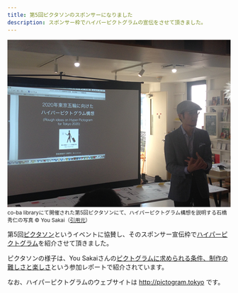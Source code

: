 ```yaml
---
title: 第5回ピクタソンのスポンサーになりました
description: スポンサー枠でハイパーピクトグラムの宣伝をさせて頂きました。
---
```


![](/images/posts/activities/2014-09-21-pictathon-5th/event-pictogram-pictathon-03.png)  
<small>co-ba libraryにて開催された第5回ピクタソンにて、ハイパーピクトグラム構想を説明する石橋秀仁の写真 © You Sakai（[引用元](http://webcre8.jp/meet/event-pictogram-pictathon.html)）</small>

第5回[ピクタソン](http://pictathon.org/)というイベントに協賛し、そのスポンサー宣伝枠で[ハイパーピクトグラム](http://tourinfo.jp/articles/pictogram/)を紹介させて頂きました。

ピクタソンの様子は、You Sakaiさんの[ピクトグラムに求められる条件、制作の難しさと楽しさ](http://webcre8.jp/meet/event-pictogram-pictathon.html)という参加レポートで紹介されています。

なお、ハイパーピクトグラムのウェブサイトは <http://pictogram.tokyo> です。
